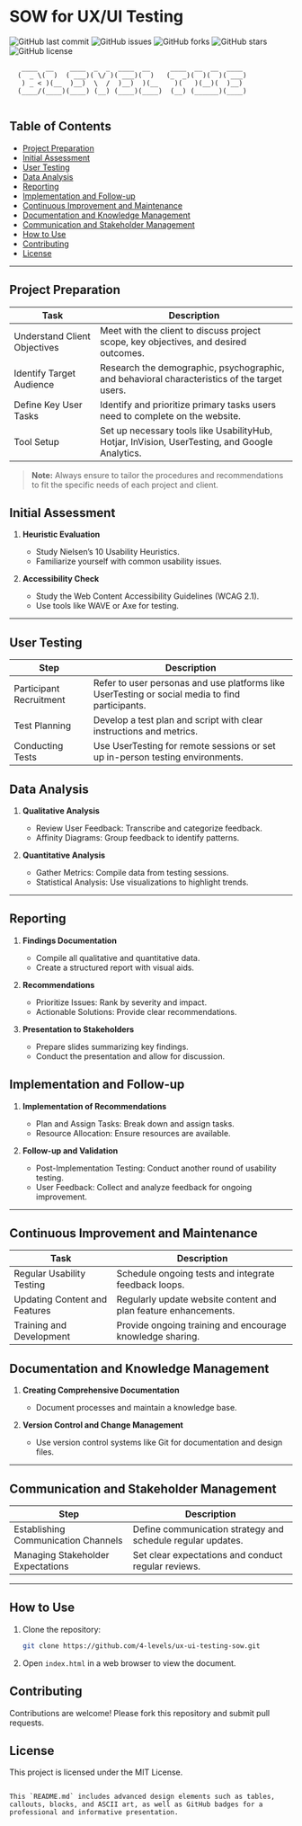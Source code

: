 # SOW for UX/UI Testing

![GitHub last commit](https://img.shields.io/github/last-commit/4-levels/ux-ui-testing-sow)
![GitHub issues](https://img.shields.io/github/issues/4-levels/ux-ui-testing-sow)
![GitHub forks](https://img.shields.io/github/forks/4-levels/ux-ui-testing-sow)
![GitHub stars](https://img.shields.io/github/stars/4-levels/ux-ui-testing-sow)
![GitHub license](https://img.shields.io/github/license/4-levels/ux-ui-testing-sow)

```
   ____  __    ____  _  _  ____  __     ____  __  __  ____ 
  (  _ \(  )  ( ___)( \/ )( ___)(  )   (_  _)(  )(  )( ___)
   ) _ < )(__  )__)  \  /  )__)  )(__    )(   )(__)(  )__) 
  (____/(____)(____) (__) (____)(____)  (__) (______)(____)
                                                           
```

## Table of Contents

- [Project Preparation](#project-preparation)
- [Initial Assessment](#initial-assessment)
- [User Testing](#user-testing)
- [Data Analysis](#data-analysis)
- [Reporting](#reporting)
- [Implementation and Follow-up](#implementation-and-follow-up)
- [Continuous Improvement and Maintenance](#continuous-improvement-and-maintenance)
- [Documentation and Knowledge Management](#documentation-and-knowledge-management)
- [Communication and Stakeholder Management](#communication-and-stakeholder-management)
- [How to Use](#how-to-use)
- [Contributing](#contributing)
- [License](#license)

---

## Project Preparation

| Task | Description |
|------|-------------|
| Understand Client Objectives | Meet with the client to discuss project scope, key objectives, and desired outcomes. |
| Identify Target Audience | Research the demographic, psychographic, and behavioral characteristics of the target users. |
| Define Key User Tasks | Identify and prioritize primary tasks users need to complete on the website. |
| Tool Setup | Set up necessary tools like UsabilityHub, Hotjar, InVision, UserTesting, and Google Analytics. |

> **Note:** Always ensure to tailor the procedures and recommendations to fit the specific needs of each project and client.

## Initial Assessment

1. **Heuristic Evaluation**
   - Study Nielsen’s 10 Usability Heuristics.
   - Familiarize yourself with common usability issues.

2. **Accessibility Check**
   - Study the Web Content Accessibility Guidelines (WCAG 2.1).
   - Use tools like WAVE or Axe for testing.

---

## User Testing

| Step | Description |
|------|-------------|
| Participant Recruitment | Refer to user personas and use platforms like UserTesting or social media to find participants. |
| Test Planning | Develop a test plan and script with clear instructions and metrics. |
| Conducting Tests | Use UserTesting for remote sessions or set up in-person testing environments. |

## Data Analysis

1. **Qualitative Analysis**
   - Review User Feedback: Transcribe and categorize feedback.
   - Affinity Diagrams: Group feedback to identify patterns.

2. **Quantitative Analysis**
   - Gather Metrics: Compile data from testing sessions.
   - Statistical Analysis: Use visualizations to highlight trends.

---

## Reporting

1. **Findings Documentation**
   - Compile all qualitative and quantitative data.
   - Create a structured report with visual aids.

2. **Recommendations**
   - Prioritize Issues: Rank by severity and impact.
   - Actionable Solutions: Provide clear recommendations.

3. **Presentation to Stakeholders**
   - Prepare slides summarizing key findings.
   - Conduct the presentation and allow for discussion.

## Implementation and Follow-up

1. **Implementation of Recommendations**
   - Plan and Assign Tasks: Break down and assign tasks.
   - Resource Allocation: Ensure resources are available.

2. **Follow-up and Validation**
   - Post-Implementation Testing: Conduct another round of usability testing.
   - User Feedback: Collect and analyze feedback for ongoing improvement.

---

## Continuous Improvement and Maintenance

| Task | Description |
|------|-------------|
| Regular Usability Testing | Schedule ongoing tests and integrate feedback loops. |
| Updating Content and Features | Regularly update website content and plan feature enhancements. |
| Training and Development | Provide ongoing training and encourage knowledge sharing. |

## Documentation and Knowledge Management

1. **Creating Comprehensive Documentation**
   - Document processes and maintain a knowledge base.

2. **Version Control and Change Management**
   - Use version control systems like Git for documentation and design files.

---

## Communication and Stakeholder Management

| Step | Description |
|------|-------------|
| Establishing Communication Channels | Define communication strategy and schedule regular updates. |
| Managing Stakeholder Expectations | Set clear expectations and conduct regular reviews. |

---

## How to Use

1. Clone the repository:
    ```sh
    git clone https://github.com/4-levels/ux-ui-testing-sow.git
    ```
2. Open `index.html` in a web browser to view the document.

## Contributing

Contributions are welcome! Please fork this repository and submit pull requests.

## License

This project is licensed under the MIT License.
```

This `README.md` includes advanced design elements such as tables, callouts, blocks, and ASCII art, as well as GitHub badges for a professional and informative presentation.
